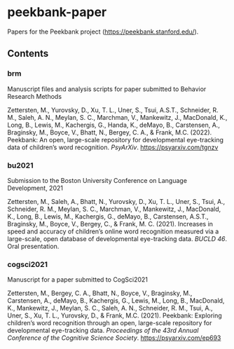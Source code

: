 # peekbank-paper

Papers for the Peekbank project (https://peekbank.stanford.edu/).

## Contents

### brm

Manuscript files and analysis scripts for paper submitted to Behavior Research Methods

Zettersten, M., Yurovsky, D., Xu, T. L., Uner, S., Tsui, A.S.T., Schneider, R. M., Saleh, A. N., Meylan, S. C., Marchman, V., Mankewitz, J., MacDonald, K., Long, B., Lewis, M., Kachergis, G., Handa, K., deMayo, B., Carstensen, A., Braginsky, M., Boyce, V., Bhatt, N., Bergey, C. A., & Frank, M.C. (2022). Peekbank: An open, large-scale repository for developmental eye-tracking data of children’s word recognition. *PsyArXiv*. https://psyarxiv.com/tgnzv

### bu2021

Submission to the Boston University Conference on Language Development, 2021

Zettersten, M., Saleh, A., Bhatt, N., Yurovsky, D., Xu, T. L., Uner, S., Tsui, A., Schneider, R. M., Meylan, S. C., Marchman, V.,
Mankewitz, J., MacDonald, K., Long, B., Lewis, M., Kachergis, G., deMayo, B., Carstensen, A.S.T., Braginsky, M., Boyce, V.,
Bergey, C., & Frank, M. C. (2021). Increases in speed and accuracy of children’s online word recognition measured via a
large-scale, open database of developmental eye-tracking data. *BUCLD 46*. Oral presentation. 

### cogsci2021

Manuscript for a paper submitted to CogSci2021

Zettersten, M., Bergey, C. A., Bhatt, N., Boyce, V., Braginsky, M., Carstensen, A., deMayo, B., Kachergis, G., Lewis, M., Long, B., MacDonald, K., Mankewitz, J., Meylan, S. C., Saleh, A. N., Schneider, R. M., Tsui, A., Uner, S., Xu, T. L., Yurovsky, D., & Frank, M.C. (2021). Peekbank: Exploring children’s word recognition through an open, large-scale repository for developmental eye-tracking data. *Proceedings of the 43rd Annual Conference of the Cognitive Science Society*. https://psyarxiv.com/ep693


